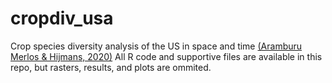 # cropdiv_usa
Crop species diversity analysis of the US in space and time [(Aramburu Merlos & Hijmans, 2020)](https://doi.org/10.1073/pnas.2011702117)
All R code and supportive files are available in this repo, but rasters, results, and plots are ommited. 
